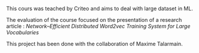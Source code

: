 This cours was teached by Criteo and aims to deal with large dataset in ML. 

The evaluation of the course focused on the presentation of a research article : *Network–Efficient Distributed Word2vec
Training System for Large Vocabularies*

This project has been done with the collaboration of Maxime Talarmain.
